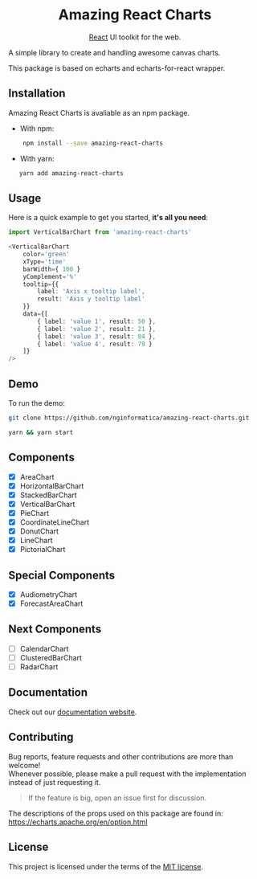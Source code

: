 <h1 align="center">Amazing React Charts</h1>

<div align="center">

[React](http://facebook.github.io/react/) UI toolkit for the web.

</div>

A simple library to create and handling awesome canvas charts. 

This package is based on echarts and echarts-for-react wrapper.

## Installation

Amazing React Charts is avaliable as an npm package.

- With npm:

```bash
    npm install --save amazing-react-charts
```

- With yarn:

 ```bash
    yarn add amazing-react-charts
```

## Usage

Here is a quick example to get you started, **it's all you need**:

```ts
import VerticalBarChart from 'amazing-react-charts'

<VerticalBarChart
    color='green'
    xType='time'
    barWidth={ 100 }
    yComplement='%'
    tooltip={{ 
        label: 'Axis x tooltip label',
        result: 'Axis y tooltip label'
    }}
    data={[
        { label: 'value 1', result: 50 },
        { label: 'value 2', result: 21 },
        { label: 'value 3', result: 84 },
        { label: 'value 4', result: 79 }
    ]}
/>

```

## Demo

To run the demo:

```sh
git clone https://github.com/nginformatica/amazing-react-charts.git

yarn && yarn start
```

## Components

- [x] AreaChart
- [x] HorizontalBarChart
- [x] StackedBarChart
- [x] VerticalBarChart
- [x] PieChart
- [x] CoordinateLineChart
- [x] DonutChart
- [x] LineChart
- [x] PictorialChart

## Special Components

- [x] AudiometryChart
- [x] ForecastAreaChart

## Next Components

- [ ] CalendarChart
- [ ] ClusteredBarChart
- [ ] RadarChart

## Documentation

Check out our [documentation website](https://nginformatica.github.io/amazing-react-charts/).
  
## Contributing

Bug reports, feature requests and other contributions are more than welcome! <br/>
Whenever possible, please make a pull request with the implementation instead of just requesting it.

> If the feature is big, open an issue first for discussion.

The descriptions of the props used on this package are found in: https://echarts.apache.org/en/option.html

## License

This project is licensed under the terms of the
[MIT license](/LICENSE).